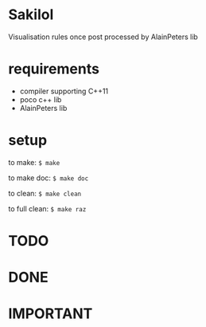 Sakilol
======

Visualisation rules once post processed by AlainPeters lib


requirements
============

* compiler supporting C++11
* poco c++ lib
* AlainPeters lib


setup
=====

to make:
 ```$ make```

to make doc:
 ```$ make doc```

to clean:
 ```$ make clean```

to full clean:
 ```$ make raz```

	
TODO
====


DONE
====


IMPORTANT
=========
